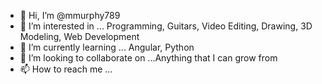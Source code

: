 - 👋 Hi, I’m @mmurphy789
- 👀 I’m interested in ... Programming, Guitars, Video Editing, Drawing, 3D Modeling, Web Development
- 🌱 I’m currently learning ... Angular, Python
- 💞️ I’m looking to collaborate on ...Anything that I can grow from
- 📫 How to reach me ...

<!---
mmurphy789/mmurphy789 is a ✨ special ✨ repository because its `README.md` (this file) appears on your GitHub profile.
You can click the Preview link to take a look at your changes.
--->
